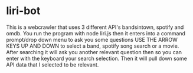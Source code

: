 # liri-bot

This is a webcrawler that uses 3 different API's bandsintown, spotify and omdb.  You run the program with node liri.js then it enters into a command prompt/drop down menu to ask you some questions USE THE ARROW KEYS UP AND DOWN to select a band, spotify song search or a movie. After searching it will ask you another relevant question then so you can enter with the keyboard your search selection.  Then it will pull down some API data that I selected to be relevant.


